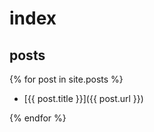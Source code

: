 # index

## posts 

{% for post in site.posts %}

- [{{ post.title }}]({{ post.url }})

{% endfor %}
